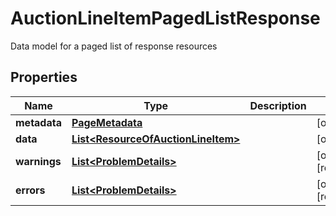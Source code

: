 

# AuctionLineItemPagedListResponse

Data model for a paged list of response resources

## Properties

Name | Type | Description | Notes
------------ | ------------- | ------------- | -------------
**metadata** | [**PageMetadata**](PageMetadata.md) |  |  [optional]
**data** | [**List&lt;ResourceOfAuctionLineItem&gt;**](ResourceOfAuctionLineItem.md) |  |  [optional]
**warnings** | [**List&lt;ProblemDetails&gt;**](ProblemDetails.md) |  |  [optional] [readonly]
**errors** | [**List&lt;ProblemDetails&gt;**](ProblemDetails.md) |  |  [optional] [readonly]



